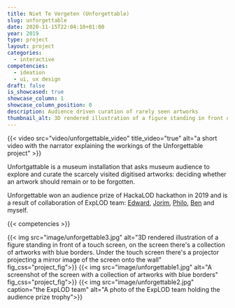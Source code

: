 ```yaml
---
title: Niet Te Vergeten (Unforgettable)
slug: unforgettable
date: 2020-11-15T22:04:10+01:00
year: 2019
type: project
layout: project
categories:
  - interactive
competencies:
  - ideation
  - ui, ux design
draft: false
is_showcased: true
showcase_column: 1
showcase_column_position: 0
description: Audience driven curation of rarely seen artworks
thumbnail_alt: 3D rendered illustration of a figure standing in front of a touch screen, on the screen there's a collection of artworks with blue borders. Under the touch screen there's a projector projecting a mirror image of the screen onto the wall
---
```


{{< video src="video/unforgettable_video" title_video="true" alt="a short video with the narrator explaining the workings of the Unforgettable project" >}}

Unfortgattable is a museum installation that asks museum audience to explore and curate the scarcely visited digitised artworks: deciding whether an artwork should remain or to be forgotten. 

Unforgettable won an audience prize of HackaLOD hackathon in 2019 and is a result of collaboration of ExpLOD team: [Edward](https://twitter.com/anderson_edw), [Jorim](https://jtheuns.com/), [Philo](https://phivk.com/), [Ben](https://ben.companjen.name/) and myself.

{{< competencies >}}

{{< img src="image/unforgettable3.jpg" alt="3D rendered illustration of a figure standing in front of a touch screen, on the screen there's a collection of artworks with blue borders. Under the touch screen there's a projector projecting a mirror image of the screen onto the wall" fig_css="project_fig">}}
{{< img src="image/unforgettable1.jpg" alt="A screenshot of the screen with a collection of artworks with blue borders" fig_css="project_fig">}}
{{< img src="image/unforgettable2.jpg" caption="the ExpLOD team" alt="A photo of the ExpLOD team holding the audience prize trophy">}}
